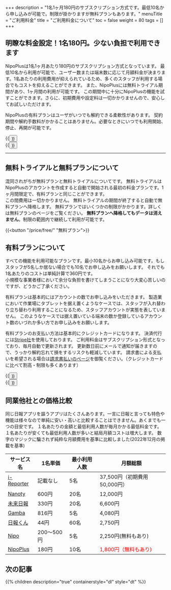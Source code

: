 +++
description = "1名1ヶ月180円のサブスクリプション方式です。最低10名から申し込みが可能で。制限が掛かりますが無料プランもあります。"
menuTitle = "ご利用料金"
title = "ご利用料金について"
toc = false
weight = 80
tags = []
+++

## 明瞭な料金設定！1名180円。少ない負担で利用できます

NipoPlusは1名1ヶ月あたり180円のサブスクリプション方式となっています。
最低10名から利用が可能で、ユーザー数または端末数に応じて月額料金が決まります。1名あたりの利用費用が抑えられているため、多くのスタッフが利用する場合でもコストを抑えることができます。
また、NipoPlusには無料トライアル期間があり、1ヶ月間の利用が可能です。
この期間中に十分にNipoPlusの機能を試すことができます。さらに、初期費用や設定料は一切かかりませんので、安心してお試しいただけます。

NipoPlusの有料プランはユーザがいつでも解約できる柔軟性があります。
契約期間や解約手数料がかかることはありません。必要なときにいつでも利用開始、停止、再開が可能です。

<div class="flexmain">
<div class="dp50">{{<button "/system/business-deal/" "特定商取引法に基づく表記">}}</div>
<div class="dp50">{{<button "/price/free/" "無料プランについて">}}</div>
</div>

---

## 無料トライアルと無料プランについて

混同されがちが無料プランと無料トライアルについてです。
無料トライアルはNipoPlusのアカウントを作成すると自動で開始される最初の料金プランです。1ヶ月間限定で、有料プランと同じことができます。  
この間費用は一切かかりません。
無料トライアルの期間が終了すると自動で無料プランへ降格します。
無料プランではいくつかの制限がかかります。詳しくは無料プランのページをご覧ください。
**無料プランへ降格してもデータは消えません**。制限の範囲内で継続して利用が可能です。

{{<button "/price/free/" "無料プラン">}}

## 有料プランについて

すべての機能を利用可能なプランです。最小10名からお申し込み可能です。もしスタッフが5名しか居ない場合でも10名でお申し込みをお願いします。
それでも1名あたりのコストは単純計算で360円です。  
小規模な事業者様において余分な負担を書けてしまうことになり大変心苦しいのですが、どうかご了承ください。  

有料プランは基本的にはアカウントの数でお申し込みをいただきます。
製造業において作業場にタブレットを据え置くようなケースでは、スタッフが入れ替わり立ち替わり利用することになるため、スタッフアカウントが実態を表していません。
このようなケースでは据え置いている端末の数か登録しているアカウント数のいづれか多い方でお申し込みをお願いします。

有料プランのお支払い方法は基本的にクレジットカードになります。
決済代行には[Stripe社](https://stripe.com/jp)を使用しております。
ご利用料金はサブスクリプション形式となっており、毎月自動で更新されます。
更新数日前にメールで通知が届きますので、うっかり解約忘れて損をするリスクも軽減しています。
請求書による支払いを希望される場合は[請求書払いのページ](/price/invoice/)を御覧ください。（クレジットカードに比べて割高・制限も多くあります）

<div class="flexmain">
<div class="dp50">{{<button "/price/fee/" "有料プランへ加入">}}</div>
<div class="dp50">{{<button "/price/cancel/" "有料プランを解約">}}</div>
</div>

## 同業他社との価格比較

同じ日報アプリを謳うアプリはたくさんあります。一言に日報と言っても特色や機能は様々なので単純に安い・高いと比較することはできません。あくまでも一つの目安です。
１名あたりの金額と最低利用人数が毎月かかる最低料金です。１名あたりが安くても最低利用人数が多いと結局月額コストは増大します。
数字のマジックに騙されず純粋な月額費用を基準に比較しました(2022年12月の掲載を基準)

|サービス名|1名単価|最小利用人数|月額総額|
|---|---|---|---|
|[i-Reporter](https://i-reporter.jp/)|記載なし|5名|37,500円（初期費用50,000円）|
|[Nanoty](https://www.nanotybp.jp/price/)|600円|20名|12,000円|
|[未来日報](https://www.mirairepo.net/)|330円|20名|6,600円
|[Gamba](https://www.getgamba.com/price/)|816円|5名|4,080円|
|[日報くん](https://nippoukun.bpsinc.jp/#price)|44円|60名|2,750円|
|[Nipo](/old/)|200〜500円|5名|2,250円(無料もあり)|
|[NipoPlus](/)|180円|10名|<span style="color:red">1,800円（無料もあり)</span>|

## 次の記事

{{% children description="true" containerstyle="dl" style="dt" %}}
